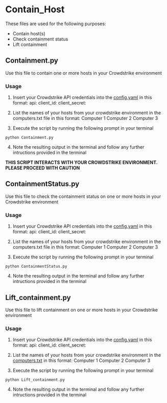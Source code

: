# Contain_Host

These files are used for the following purposes:
- Contain host(s)
- Check containment status
- Lift containment

## Containment.py
Use this file to contain one or more hosts in your Crowdstrike environment

### Usage

1. Insert your Crowdstrike API credentials into the [config.yaml](./config.yaml) in this format:
  api:
    client_id: <your client ID>
    client_secret: <your client secret>
2. List the names of your hosts from your crowdstrike environment in the computers.txt file in this format:
  Computer 1
  Computer 2
  Computer 3

3. Execute the script by running the following prompt in your terminal 
```
python Containment.py
```
4. Note the resulting output in the terminal and follow any further intructions provided in the terminal

**THIS SCRIPT INTERACTS WITH YOUR CROWDSTRIKE ENVIRONMENT. PLEASE PROCEED WITH CAUTION**

## ContainmentStatus.py
Use this file to check the containment status on one or more hosts in your Crowdstrike environment

### Usage
1. Insert your Crowdstrike API credentials into the [config.yaml](./config.yaml) in this format:
  api:
    client_id: <your client ID>
    client_secret: <your client secret>
2. List the names of your hosts from your crowdstrike environment in the computers.txt file in this format:
  Computer 1
  Computer 2
  Computer 3

3. Execute the script by running the following prompt in your terminal 
```
python ContainmentStatus.py
```
4. Note the resulting output in the terminal and follow any further intructions provided in the terminal

## Lift_containment.py
Use this file to lift containment on one or more hosts in your Crowdstrike environment
### Usage
1. Insert your Crowdstrike API credentials into the [config.yaml](./config.yaml) in this format:
  api:
    client_id: <your client ID>
    client_secret: <your client secret>
2. List the names of your hosts from your crowdstrike environment in the [computers.txt](./computers.txt) in this format:
  Computer 1
  Computer 2
  Computer 3

3. Execute the script by running the following prompt in your terminal 
```
python Lift_containment.py
```
4. Note the resulting output in the terminal and follow any further intructions provided in the terminal

